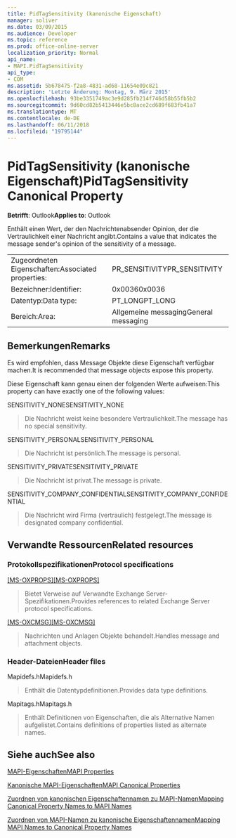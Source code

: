 ```yaml
---
title: PidTagSensitivity (kanonische Eigenschaft)
manager: soliver
ms.date: 03/09/2015
ms.audience: Developer
ms.topic: reference
ms.prod: office-online-server
localization_priority: Normal
api_name:
- MAPI.PidTagSensitivity
api_type:
- COM
ms.assetid: 5b678475-f2a8-4831-ad68-11654e09c821
description: 'Letzte Änderung: Montag, 9. März 2015'
ms.openlocfilehash: 93be3351749ac3e9d285fb214f746d58b55fb5b2
ms.sourcegitcommit: 9d60cd82b5413446e5bc8ace2cd689f683fb41a7
ms.translationtype: MT
ms.contentlocale: de-DE
ms.lasthandoff: 06/11/2018
ms.locfileid: "19795144"
---
```

# <a name="pidtagsensitivity-canonical-property"></a><span data-ttu-id="feb07-103">PidTagSensitivity (kanonische Eigenschaft)</span><span class="sxs-lookup"><span data-stu-id="feb07-103">PidTagSensitivity Canonical Property</span></span>

  
  
<span data-ttu-id="feb07-104">**Betrifft**: Outlook</span><span class="sxs-lookup"><span data-stu-id="feb07-104">**Applies to**: Outlook</span></span> 
  
<span data-ttu-id="feb07-105">Enthält einen Wert, der den Nachrichtenabsender Opinion, der die Vertraulichkeit einer Nachricht angibt.</span><span class="sxs-lookup"><span data-stu-id="feb07-105">Contains a value that indicates the message sender's opinion of the sensitivity of a message.</span></span>
  
|||
|:-----|:-----|
|<span data-ttu-id="feb07-106">Zugeordneten Eigenschaften:</span><span class="sxs-lookup"><span data-stu-id="feb07-106">Associated properties:</span></span>  <br/> |<span data-ttu-id="feb07-107">PR_SENSITIVITY</span><span class="sxs-lookup"><span data-stu-id="feb07-107">PR_SENSITIVITY</span></span>  <br/> |
|<span data-ttu-id="feb07-108">Bezeichner:</span><span class="sxs-lookup"><span data-stu-id="feb07-108">Identifier:</span></span>  <br/> |<span data-ttu-id="feb07-109">0x0036</span><span class="sxs-lookup"><span data-stu-id="feb07-109">0x0036</span></span>  <br/> |
|<span data-ttu-id="feb07-110">Datentyp:</span><span class="sxs-lookup"><span data-stu-id="feb07-110">Data type:</span></span>  <br/> |<span data-ttu-id="feb07-111">PT_LONG</span><span class="sxs-lookup"><span data-stu-id="feb07-111">PT_LONG</span></span>  <br/> |
|<span data-ttu-id="feb07-112">Bereich:</span><span class="sxs-lookup"><span data-stu-id="feb07-112">Area:</span></span>  <br/> |<span data-ttu-id="feb07-113">Allgemeine messaging</span><span class="sxs-lookup"><span data-stu-id="feb07-113">General messaging</span></span>  <br/> |
   
## <a name="remarks"></a><span data-ttu-id="feb07-114">Bemerkungen</span><span class="sxs-lookup"><span data-stu-id="feb07-114">Remarks</span></span>

<span data-ttu-id="feb07-115">Es wird empfohlen, dass Message Objekte diese Eigenschaft verfügbar machen.</span><span class="sxs-lookup"><span data-stu-id="feb07-115">It is recommended that message objects expose this property.</span></span>
  
<span data-ttu-id="feb07-116">Diese Eigenschaft kann genau einen der folgenden Werte aufweisen:</span><span class="sxs-lookup"><span data-stu-id="feb07-116">This property can have exactly one of the following values:</span></span>
  
<span data-ttu-id="feb07-117">SENSITIVITY_NONE</span><span class="sxs-lookup"><span data-stu-id="feb07-117">SENSITIVITY_NONE</span></span> 
  
> <span data-ttu-id="feb07-118">Die Nachricht weist keine besondere Vertraulichkeit.</span><span class="sxs-lookup"><span data-stu-id="feb07-118">The message has no special sensitivity.</span></span>
    
<span data-ttu-id="feb07-119">SENSITIVITY_PERSONAL</span><span class="sxs-lookup"><span data-stu-id="feb07-119">SENSITIVITY_PERSONAL</span></span> 
  
> <span data-ttu-id="feb07-120">Die Nachricht ist persönlich.</span><span class="sxs-lookup"><span data-stu-id="feb07-120">The message is personal.</span></span>
    
<span data-ttu-id="feb07-121">SENSITIVITY_PRIVATE</span><span class="sxs-lookup"><span data-stu-id="feb07-121">SENSITIVITY_PRIVATE</span></span> 
  
> <span data-ttu-id="feb07-122">Die Nachricht ist privat.</span><span class="sxs-lookup"><span data-stu-id="feb07-122">The message is private.</span></span>
    
<span data-ttu-id="feb07-123">SENSITIVITY_COMPANY_CONFIDENTIAL</span><span class="sxs-lookup"><span data-stu-id="feb07-123">SENSITIVITY_COMPANY_CONFIDENTIAL</span></span> 
  
> <span data-ttu-id="feb07-124">Die Nachricht wird Firma (vertraulich) festgelegt.</span><span class="sxs-lookup"><span data-stu-id="feb07-124">The message is designated company confidential.</span></span>
    
## <a name="related-resources"></a><span data-ttu-id="feb07-125">Verwandte Ressourcen</span><span class="sxs-lookup"><span data-stu-id="feb07-125">Related resources</span></span>

### <a name="protocol-specifications"></a><span data-ttu-id="feb07-126">Protokollspezifikationen</span><span class="sxs-lookup"><span data-stu-id="feb07-126">Protocol specifications</span></span>

<span data-ttu-id="feb07-127">[[MS-OXPROPS]](http://msdn.microsoft.com/library/f6ab1613-aefe-447d-a49c-18217230b148%28Office.15%29.aspx)</span><span class="sxs-lookup"><span data-stu-id="feb07-127">[[MS-OXPROPS]](http://msdn.microsoft.com/library/f6ab1613-aefe-447d-a49c-18217230b148%28Office.15%29.aspx)</span></span>
  
> <span data-ttu-id="feb07-128">Bietet Verweise auf Verwandte Exchange Server-Spezifikationen.</span><span class="sxs-lookup"><span data-stu-id="feb07-128">Provides references to related Exchange Server protocol specifications.</span></span>
    
<span data-ttu-id="feb07-129">[[MS-OXCMSG]](http://msdn.microsoft.com/library/7fd7ec40-deec-4c06-9493-1bc06b349682%28Office.15%29.aspx)</span><span class="sxs-lookup"><span data-stu-id="feb07-129">[[MS-OXCMSG]](http://msdn.microsoft.com/library/7fd7ec40-deec-4c06-9493-1bc06b349682%28Office.15%29.aspx)</span></span>
  
> <span data-ttu-id="feb07-130">Nachrichten und Anlagen Objekte behandelt.</span><span class="sxs-lookup"><span data-stu-id="feb07-130">Handles message and attachment objects.</span></span>
    
### <a name="header-files"></a><span data-ttu-id="feb07-131">Header-Dateien</span><span class="sxs-lookup"><span data-stu-id="feb07-131">Header files</span></span>

<span data-ttu-id="feb07-132">Mapidefs.h</span><span class="sxs-lookup"><span data-stu-id="feb07-132">Mapidefs.h</span></span>
  
> <span data-ttu-id="feb07-133">Enthält die Datentypdefinitionen.</span><span class="sxs-lookup"><span data-stu-id="feb07-133">Provides data type definitions.</span></span>
    
<span data-ttu-id="feb07-134">Mapitags.h</span><span class="sxs-lookup"><span data-stu-id="feb07-134">Mapitags.h</span></span>
  
> <span data-ttu-id="feb07-135">Enthält Definitionen von Eigenschaften, die als Alternative Namen aufgelistet.</span><span class="sxs-lookup"><span data-stu-id="feb07-135">Contains definitions of properties listed as alternate names.</span></span>
    
## <a name="see-also"></a><span data-ttu-id="feb07-136">Siehe auch</span><span class="sxs-lookup"><span data-stu-id="feb07-136">See also</span></span>



[<span data-ttu-id="feb07-137">MAPI-Eigenschaften</span><span class="sxs-lookup"><span data-stu-id="feb07-137">MAPI Properties</span></span>](mapi-properties.md)
  
[<span data-ttu-id="feb07-138">Kanonische MAPI-Eigenschaften</span><span class="sxs-lookup"><span data-stu-id="feb07-138">MAPI Canonical Properties</span></span>](mapi-canonical-properties.md)
  
[<span data-ttu-id="feb07-139">Zuordnen von kanonischen Eigenschaftennamen zu MAPI-Namen</span><span class="sxs-lookup"><span data-stu-id="feb07-139">Mapping Canonical Property Names to MAPI Names</span></span>](mapping-canonical-property-names-to-mapi-names.md)
  
[<span data-ttu-id="feb07-140">Zuordnen von MAPI-Namen zu kanonische Eigenschaftennamen</span><span class="sxs-lookup"><span data-stu-id="feb07-140">Mapping MAPI Names to Canonical Property Names</span></span>](mapping-mapi-names-to-canonical-property-names.md)

